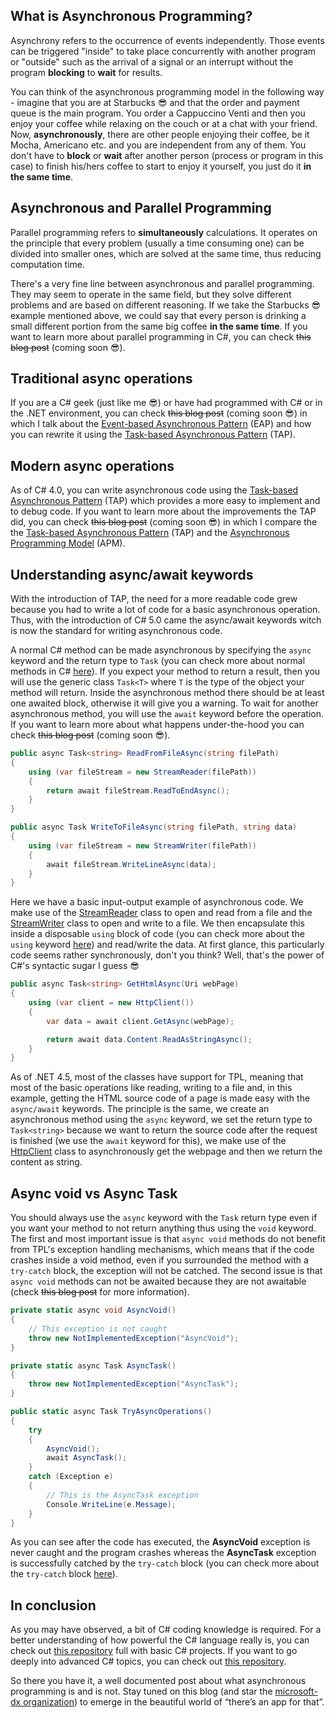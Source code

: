 ## What is Asynchronous Programming?

Asynchrony refers to the occurrence of events independently. Those events can be triggered "inside" to take place concurrently with another program or "outside" such as the arrival of a signal or an interrupt without the program **blocking** to **wait** for results.

You can think of the asynchronous programming model in the following way - imagine that you are at Starbucks 😎 and that the order and payment queue is the main program. You order a Cappuccino Venti and then you enjoy your coffee while relaxing on the couch or at a chat with your friend. Now, **asynchronously**, there are other people enjoying their coffee, be it Mocha, Americano etc. and you are independent from any of them. You don't have to **block** or **wait** after another person (process or program in this case) to finish his/hers coffee to start to enjoy it yourself, you just do it **in the same time**.

## Asynchronous and Parallel Programming

Parallel programming refers to **simultaneously** calculations. It operates on the principle that every problem (usually a time consuming one) can be divided into smaller ones, which are solved at the same time, thus reducing computation time.

There's a very fine line between asynchronous and parallel programming. They may seem to operate in the same field, but they solve different problems and are based on different reasoning. If we take the Starbucks 😎 example mentioned above, we could say that every person is drinking a small different portion from the same big coffee **in the same time**. If you want to learn more about parallel programming in C#, you can check <del>this blog post</del> (coming soon 😎).

## Traditional async operations

If you are a C# geek (just like me :sunglasses:) or have had programmed with C# or in the .NET environment, you can check <del>this blog post</del> (coming soon 😎) in which I talk about the [Event-based Asynchronous Pattern](https://msdn.microsoft.com/en-us/library/ms228969(v=vs.110).aspx) (EAP) and how you can rewrite it using the [Task-based Asynchronous Pattern](https://msdn.microsoft.com/en-us/library/hh873175(v=vs.110).aspx) (TAP).

## Modern async operations

As of C# 4.0, you can write asynchronous code using the [Task-based Asynchronous Pattern](https://msdn.microsoft.com/en-us/library/hh873175(v=vs.110).aspx) (TAP) which provides a more easy to implement and to debug code. If you want to learn more about the improvements the TAP did, you can check <del>this blog post</del> (coming soon 😎) in which I compare the the [Task-based Asynchronous Pattern](https://msdn.microsoft.com/en-us/library/hh873175(v=vs.110).aspx) (TAP) and the [Asynchronous Programming Model](https://msdn.microsoft.com/ro-ro/library/ms228963(v=vs.110).aspx) (APM).

## Understanding async/await keywords

With the introduction of TAP, the need for a more readable code grew because you had to write a lot of code for a basic asynchronous operation. Thus, with the introduction of C# 5.0 came the async/await keywords witch is now the standard for writing asynchronous code.

A normal C# method can be made asynchronous by specifying the `async` keyword and the return type to `Task` (you can check more about normal methods in C# [here](https://github.com/microsoft-dx/csharp-fundamentals)). If you expect your method to return a result, then you will use the generic class `Task<T>` where `T` is the type of the object your method will return. Inside the asynchronous method there should be at least one awaited block, otherwise it will give you a warning. To wait for another asynchronous method, you will use the `await` keyword before the operation. If you want to learn more about what happens under-the-hood you can check <del>this blog post</del> (coming soon 😎).

```csharp
public async Task<string> ReadFromFileAsync(string filePath)
{
    using (var fileStream = new StreamReader(filePath))
    {
        return await fileStream.ReadToEndAsync();
    }
}

public async Task WriteToFileAsync(string filePath, string data)
{
    using (var fileStream = new StreamWriter(filePath))
    {
        await fileStream.WriteLineAsync(data);
    }
}
```

Here we have a basic input-output example of asynchronous code. We make use of the [StreamReader](https://msdn.microsoft.com/en-us/library/system.io.streamreader(v=vs.110).aspx) class to open and read from a file and the [StreamWriter](https://msdn.microsoft.com/en-us/library/system.io.streamwriter(v=vs.110).aspx) class to open and write to a file. We then encapsulate this inside a disposable `using` block of code (you can check more about the `using` keyword [here](https://github.com/microsoft-dx/csharp-fundamentals)) and read/write the data. At first glance, this particularly code seems rather synchronously, don't you think? Well, that's the power of C#'s syntactic sugar I guess 😎

```csharp
public async Task<string> GetHtmlAsync(Uri webPage)
{
    using (var client = new HttpClient())
    {
        var data = await client.GetAsync(webPage);

        return await data.Content.ReadAsStringAsync();
    }
}
```

As of .NET 4.5, most of the classes have support for TPL, meaning that most of the basic operations like reading, writing to a file and, in this example, getting the HTML source code of a page is made easy with the `async/await` keywords. The principle is the same, we create an asynchronous method using the `async` keyword, we set the return type to `Task<string>` because we want to return the source code after the request is finished (we use the `await` keyword for this), we make use of the [HttpClient](https://msdn.microsoft.com/en-us/library/system.net.http.httpclient(v=vs.118).aspx) class to asynchronously get the webpage and then we return the content as string.

## Async void vs Async Task

You should always use the `async` keyword with the `Task` return type even if you want your method to not return anything thus using the `void` keyword. The first and most important issue is that `async void` methods do not benefit from TPL's exception handling mechanisms, which means that if the code crashes inside a void method, even if you surrounded the method with a `try-catch` block, the exception will not be catched. The second issue is that `async void` methods can not be awaited because they are not awaitable (check <del>this blog post</del> for more information).

```csharp
private static async void AsyncVoid()
{
    // This exception is not caught
    throw new NotImplementedException("AsyncVoid");
}

private static async Task AsyncTask()
{
    throw new NotImplementedException("AsyncTask");
}

public static async Task TryAsyncOperations()
{
    try
    {
        AsyncVoid();
        await AsyncTask();
    }
    catch (Exception e)
    {
        // This is the AsyncTask exception
        Console.WriteLine(e.Message);
    }
}
```

As you can see after the code has executed, the **AsyncVoid** exception is never caught and the program crashes whereas the **AsyncTask** exception is successfully catched by the `try-catch` block (you can check more about the `try-catch` block [here](https://github.com/microsoft-dx/csharp-fundamentals)).

## In conclusion

As you may have observed, a bit of C# coding knowledge is required. For a better understanding of how powerful the C# language really is, you can check out [this repository](https://github.com/microsoft-dx/csharp-fundamentals/) full with basic C# projects. If you want to go deeply into advanced C# topics, you can check out [this repository](https://github.com/microsoft-dx/advanced-csharp).

So there you have it, a well documented post about what asynchronous programming is and is not. Stay tuned on this blog (and star the [microsoft-dx organization](https://github.com/microsoft-dx/)) to emerge in the beautiful world of “there’s an app for that”.
